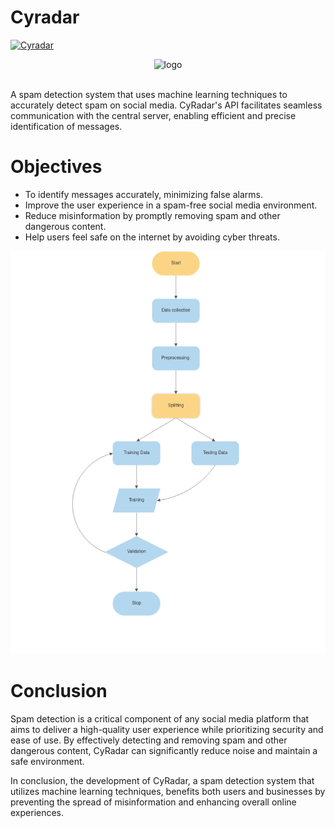 # Cyradar

[![Cyradar](https://img.shields.io/badge/demo-Cyradar-blue)](https://enemy7-spam-detetor.hf.space/)
<p align=center>
 
  <img src="https://github.com/Brijeshkrishna/spam-detection/blob/master/cyberadar_web/static/logo.png?raw=true" alt="logo">
</p>
<br>
A spam detection system that uses machine learning techniques to accurately detect spam on social media. CyRadar's API facilitates seamless communication with the central server, enabling efficient and precise identification of messages.

# Objectives

 - To identify messages accurately, minimizing false alarms.
- Improve the user experience in a spam-free social media environment.
 - Reduce misinformation by promptly removing spam and other dangerous content.
 - Help users feel safe on the internet by avoiding cyber threats.

![flowchat](cyradar_model/flowchat.png "Design Flowchat")

# Conclusion
Spam detection is a critical component of any social media platform that aims to deliver a high-quality user experience while prioritizing security and ease of use. By effectively detecting and removing spam and other dangerous content, CyRadar can significantly reduce noise and maintain a safe environment.

In conclusion, the development of CyRadar, a spam detection system that utilizes machine learning techniques, benefits both users and businesses by preventing the spread of misinformation and enhancing overall online experiences.
